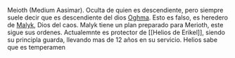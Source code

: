 Meioth (Medium Aasimar). Oculta de quien es descendiente, pero siempre suele decir que es descendiente del dios <u>Oghma</u>. Esto es falso, es heredero de <u>Malyk</u>, Dios del caos. Malyk tiene un plan preparado para Merioth, este sigue sus ordenes. 
Actualemnte es protector de [[Helios de Erikel]], siendo su principla guarda, llevando mas de 12 años en su servicio. Helios sabe que es temperamen